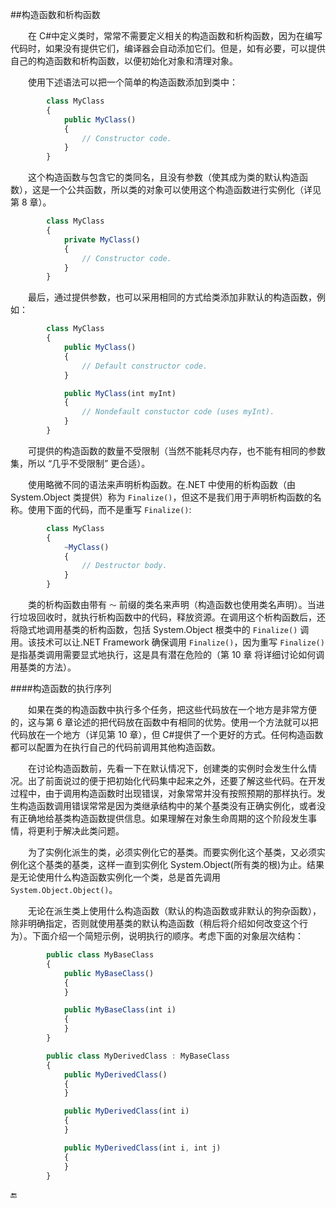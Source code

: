 ##构造函数和析构函数

&emsp;&emsp;在 C#中定义类时，常常不需要定义相关的构造函数和析构函数，因为在编写代码时，如果没有提供它们，编译器会自动添加它们。但是，如有必要，可以提供自己的构造函数和析构函数，以便初始化对象和清理对象。

&emsp;&emsp;使用下述语法可以把一个简单的构造函数添加到类中：

```javascript
        class MyClass
        {
            public MyClass()
            {
                // Constructor code.
            }
        }
```

&emsp;&emsp;这个构造函数与包含它的类同名，且没有参数（使其成为类的默认构造函数），这是一个公共函数，所以类的对象可以使用这个构造函数进行实例化（详见第 8 章）。

```javascript
        class MyClass
        {
            private MyClass()
            {
                // Constructor code.
            }
        }
```

&emsp;&emsp;最后，通过提供参数，也可以采用相同的方式给类添加非默认的构造函数，例如：

```javascript
        class MyClass
        {
            public MyClass()
            {
                // Default constructor code.
            }

            public MyClass(int myInt)
            {
                // Nondefault constuctor code (uses myInt).
            }
        }
```

&emsp;&emsp;可提供的构造函数的数量不受限制（当然不能耗尽内存，也不能有相同的参数集，所以 “几乎不受限制” 更合适）。

&emsp;&emsp;使用略微不同的语法来声明析构函数。在.NET 中使用的析构函数（由 System.Object 类提供）称为 `Finalize()`，但这不是我们用于声明析构函数的名称。使用下面的代码，而不是重写 `Finalize()`:

```javascript
        class MyClass
        {
            ~MyClass()
            {
                // Destructor body.
            }
        }
```
&emsp;&emsp;类的析构函数由带有 `～` 前缀的类名来声明（构造函数也使用类名声明）。当进行垃圾回收时，就执行析构函数中的代码，释放资源。在调用这个析构函数后，还将隐式地调用基类的析构函数，包括 System.Object 根类中的 `Finalize()` 调用。该技术可以让.NET Framework 确保调用 `Finalize()`，因为重写 `Finalize()` 是指基类调用需要显式地执行，这是具有潜在危险的（第 10 章 将详细讨论如何调用基类的方法）。

####构造函数的执行序列

&emsp;&emsp;如果在类的构造函数中执行多个任务，把这些代码放在一个地方是非常方便的，这与第 6 章论述的把代码放在函数中有相同的优势。使用一个方法就可以把代码放在一个地方（详见第 10 章），但 C#提供了一个更好的方式。任何构造函数都可以配置为在执行自己的代码前调用其他构造函数。

&emsp;&emsp;在讨论构造函数前，先看一下在默认情况下，创建类的实例时会发生什么情况。出了前面说过的便于把初始化代码集中起来之外，还要了解这些代码。在开发过程中，由于调用构造函数时出现错误，对象常常并没有按照预期的那样执行。发生构造函数调用错误常常是因为类继承结构中的某个基类没有正确实例化，或者没有正确地给基类构造函数提供信息。如果理解在对象生命周期的这个阶段发生事情，将更利于解决此类问题。

&emsp;&emsp;为了实例化派生的类，必须实例化它的基类。而要实例化这个基类，又必须实例化这个基类的基类，这样一直到实例化 System.Object(所有类的根)为止。结果是无论使用什么构造函数实例化一个类，总是首先调用 `System.Object.Object()`。

&emsp;&emsp;无论在派生类上使用什么构造函数（默认的构造函数或非默认的狗杂函数），除非明确指定，否则就使用基类的默认构造函数（稍后将介绍如何改变这个行为）。下面介绍一个简短示例，说明执行的顺序。考虑下面的对象层次结构：

```javascript
        public class MyBaseClass
        {
            public MyBaseClass()
            {
            }

            public MyBaseClass(int i)
            {
            }
        }

        public class MyDerivedClass : MyBaseClass
        {
            public MyDerivedClass()
            {
            }

            public MyDerivedClass(int i)
            {
            }

            public MyDerivedClass(int i, int j)
            {
            }
        }
```















🔚